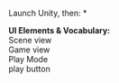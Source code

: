 Launch Unity, then:
*

**UI Elements & Vocabulary:**  
Scene view  
Game view  
Play Mode  
play button  

